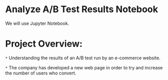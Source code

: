 # Analyze A/B Test Results Notebook
We will use Jupyter Notebook.

# Project Overview:
`*` Understanding the results of an A/B test run by an e-commerce website.

`*` The company has developed a new web page in order to try and increase the number of users who convert.

